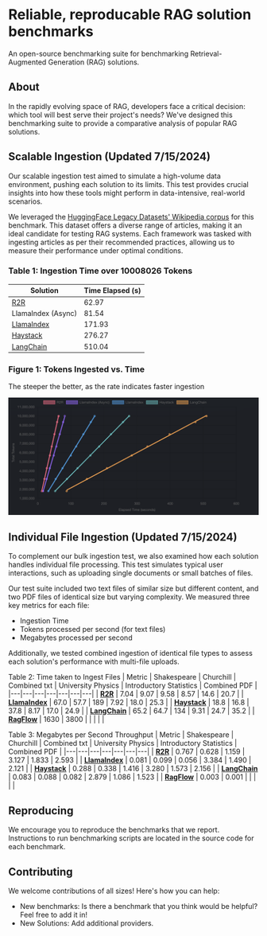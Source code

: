 # Reliable, reproducable RAG solution benchmarks

An open-source benchmarking suite for benchmarking Retrieval-Augmented Generation (RAG) solutions.

## About
In the rapidly evolving space of RAG, developers face a critical decision: which tool will best serve their project's needs? We've designed this benchmarking suite to provide a comparative analysis of popular RAG solutions.

## Scalable Ingestion (Updated 7/15/2024)
Our scalable ingestion test aimed to simulate a high-volume data environment, pushing each solution to its limits. This test provides
crucial insights into how these tools might perform in data-intensive, real-world scenarios.

We leveraged the [HuggingFace Legacy Datasets' Wikipedia corpus](https://huggingface.co/datasets/legacy-datasets/wikipedia) for this
benchmark. This dataset offers a diverse range of articles, making it an ideal candidate for testing RAG systems. Each framework was tasked
with ingesting articles as per their recommended practices, allowing us to measure their performance under optimal conditions.


### Table 1: Ingestion Time over 10008026 Tokens
| Solution | Time Elapsed (s) |
|-----------|--------------|
| [R2R](https://github.com/SciPhi-AI/R2R) | 62.97 |
| LlamaIndex (Async) | 81.54 |
| [LlamaIndex](https://github.com/run-llama/llama_index) | 171.93 |
| [Haystack](https://github.com/deepset-ai/haystack) | 276.27 |
| [LangChain](https://github.com/langchain-ai/langchain) | 510.04 |

### Figure 1: Tokens Ingested vs. Time

The steeper the better, as the rate indicates faster ingestion

<img src="./assets/ingestionchart.png" alt="Benchmarks as of 7/15/2024">


## Individual File Ingestion (Updated 7/15/2024)
To complement our bulk ingestion test, we also examined how each solution handles individual file processing. This test simulates typical user interactions, such as uploading single documents or small batches of files.

Our test suite included two text files of similar size but different content, and two PDF files of identical size but varying complexity.
We measured three key metrics for each file:
- Ingestion Time
- Tokens processed per second (for text files)
- Megabytes processed per second

Additionally, we tested combined ingestion of identical file types to assess each solution's performance with multi-file uploads.

Table 2: Time taken to Ingest Files
| Metric | Shakespeare | Churchill | Combined txt | University Physics | Introductory Statistics | Combined PDF |
|---|---|---|---|---|---|---|
| [**R2R**](https://github.com/SciPhi-AI/R2R) | 7.04 | 9.07 | 9.58 | 8.57 | 14.6 | 20.7 |
| [**LlamaIndex**](https://github.com/run-llama/llama_index) | 67.0 | 57.7 | 189 | 7.92 | 18.0 | 25.3 |
| [**Haystack**](https://github.com/deepset-ai/haystack) | 18.8 | 16.8 | 37.8 | 8.17 | 17.0 | 24.9 |
| [**LangChain**](https://github.com/langchain-ai/langchain) | 65.2 | 64.7 | 134 | 9.31 | 24.7 | 35.2 |
| [**RagFlow**](https://github.com/infiniflow/ragflow) | 1630 | 3800 | | | | |

Table 3: Megabytes per Second Throughput
| Metric | Shakespeare | Churchill | Combined txt | University Physics | Introductory Statistics | Combined PDF |
|---|---|---|---|---|---|---|
| [**R2R**](https://github.com/SciPhi-AI/R2R) | 0.767 | 0.628 | 1.159 | 3.127 | 1.833 | 2.593 |
| [**LlamaIndex**](https://github.com/run-llama/llama_index) | 0.081 | 0.099 | 0.056 | 3.384 | 1.490 | 2.121 |
| [**Haystack**](https://github.com/deepset-ai/haystack) | 0.288 | 0.338 | 1.416 | 3.280 | 1.573 | 2.156 |
| [**LangChain**](https://github.com/langchain-ai/langchain) | 0.083 | 0.088 | 0.082 | 2.879 | 1.086 | 1.523 |
| [**RagFlow**](https://github.com/infiniflow/ragflow) | 0.003 | 0.001 | | | | |

## Reproducing
We encourage you to reproduce the benchmarks that we report. Instructions to run benchmarking scripts are located in the source code for each benchmark.

## Contributing
We welcome contributions of all sizes! Here's how you can help:
- New benchmarks: Is there a benchmark that you think would be helpful? Feel free to add it in!
- New Solutions: Add additional providers.
